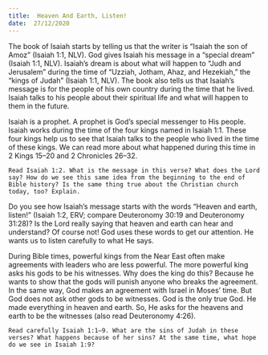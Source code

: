 ```yaml
---
title:  Heaven And Earth, Listen! 
date:  27/12/2020
---
```


The book of Isaiah starts by telling us that the writer is “Isaiah the son of Amoz” (Isaiah 1:1, NLV). God gives Isaiah his message in a “special dream” (Isaiah 1:1, NLV). Isaiah’s dream is about what will happen to “Judh and Jerusalem” during the time of “Uzziah, Jotham, Ahaz, and Hezekiah,” the “kings of Judah” (Isaiah 1:1, NLV). The book also tells us that Isaiah’s message is for the people of his own country during the time that he lived. Isaiah talks to his people about their spiritual life and what will happen to them in the future.

Isaiah is a prophet. A prophet is God’s special messenger to His people. Isaiah works during the time of the four kings named in Isaiah 1:1. These four kings help us to see that Isaiah talks to the people who lived in the time of these kings. We can read more about what happened during this time in 2 Kings 15–20 and 2 Chronicles 26–32.

`Read Isaiah 1:2. What is the message in this verse? What does the Lord say? How do we see this same idea from the beginning to the end of Bible history? Is the same thing true about the Christian church today, too? Explain.`

Do you see how Isaiah’s message starts with the words “Heaven and earth, listen!” (Isaiah 1:2, ERV; compare Deuteronomy 30:19 and Deuteronomy 31:28)? Is the Lord really saying that heaven and earth can hear and understand? Of course not! God uses these words to get our attention. He wants us to listen carefully to what He says.

During Bible times, powerful kings from the Near East often make agreements with leaders who are less powerful. The more powerful king asks his gods to be his witnesses. Why does the king do this? Because he wants to show that the gods will punish anyone who breaks the agreement. In the same way, God makes an agreement with Israel in Moses’ time. But God does not ask other gods to be witnesses. God is the only true God. He made everything in heaven and earth. So, He asks for the heavens and earth to be the witnesses (also read Deuteronomy 4:26).

`Read carefully Isaiah 1:1–9. What are the sins of Judah in these verses? What happens because of her sins? At the same time, what hope do we see in Isaiah 1:9?`